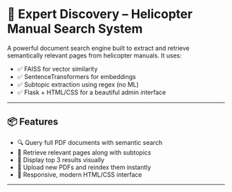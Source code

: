 # 🚁 Expert Discovery – Helicopter Manual Search System

A powerful document search engine built to extract and retrieve semantically relevant pages from helicopter manuals. It uses:
- ✅ FAISS for vector similarity
- ✅ SentenceTransformers for embeddings
- ✅ Subtopic extraction using regex (no ML)
- ✅ Flask + HTML/CSS for a beautiful admin interface

---

## 📦 Features

- 🔍 Query full PDF documents with semantic search
- 🧠 Retrieve relevant pages along with subtopics
- 📄 Display top 3 results visually
- 📁 Upload new PDFs and reindex them instantly
- 🎨 Responsive, modern HTML/CSS interface

---
